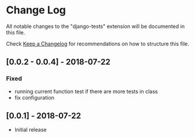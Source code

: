 # Change Log
All notable changes to the "django-tests" extension will be documented in this file.

Check [Keep a Changelog](http://keepachangelog.com/) for recommendations on how to structure this file.

## [0.0.2 - 0.0.4] - 2018-07-22
### Fixed
 - running current function test if there are more tests in class
 - fix configuration

## [0.0.1] - 2018-07-22
- Initial release